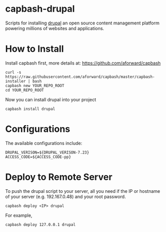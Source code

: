 capbash-drupal
==============

Scripts for installing [drupal](https://www.drupal.org/) an open source content management platform powering millions of websites and applications.

# How to Install #

Install capbash first, more details at:
https://github.com/aforward/capbash

```
curl -s https://raw.githubusercontent.com/aforward/capbash/master/capbash-installer | bash
capbash new YOUR_REPO_ROOT
cd YOUR_REPO_ROOT
```

Now you can install drupal into your project

```
capbash install drupal
```

# Configurations #

The available configurations include:

```
DRUPAL_VERISON=${DRUPAL_VERISON-7.23}
ACCESS_CODE=${ACCESS_CODE-pp}
```


# Deploy to Remote Server #

To push the drupal script to your server, all you need if the IP or hostname of your server (e.g. 192.167.0.48) and your root password.

```
capbash deploy <IP> drupal
```

For example,

```
capbash deploy 127.0.0.1 drupal
```
